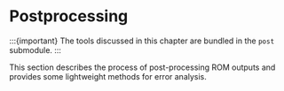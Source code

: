 # Postprocessing

:::{important}
The tools discussed in this chapter are bundled in the `post` submodule.
:::

This section describes the process of post-processing ROM outputs and provides some lightweight methods for error analysis.

```{tableofcontents}
```
